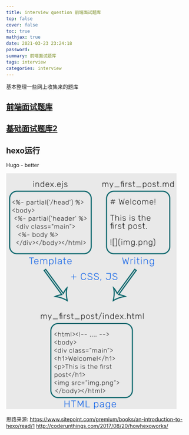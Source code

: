 ```yaml
---
title: interview question 前端面试题库
top: false
cover: false
toc: true
mathjax: true
date: 2021-03-23 23:24:18
password:
summary: 前端面试题库
tags: interview
categories: interview
---
```


基本整理一些网上收集来的题库

##  [前端面试题库](https://gitee.com/LJ_PGSY/frontEndInterviewDB#https://gitee.com/LJ_PGSY/frontEndInterviewDB/blob/master/src/%E6%8A%80%E6%9C%AF%E7%9B%B8%E5%85%B3/HTML&CSS/HTML&CSS.md)

## [基础面试题库2](http://www.cpengx.cn/p/458.html)

## hexo运行

Hugo - better

![image-20210323233543532](interview-question/image-20210323233543532.png)

思路来源:
https://www.sitepoint.com/premium/books/an-introduction-to-hexo/read/1
http://coderunthings.com/2017/08/20/howhexoworks/